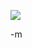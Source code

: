 <a href="http://video.google.com/videoplay?docid=-1979448559706741322"><img src="http://upload.wikimedia.org/wikipedia/en/5/55/JFYouth.jpg" /></a>

-m